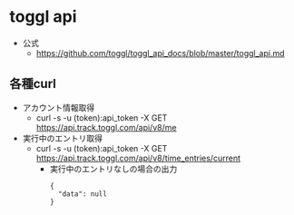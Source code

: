 # toggl api

* 公式
  * https://github.com/toggl/toggl_api_docs/blob/master/toggl_api.md

## 各種curl

* アカウント情報取得
  * curl -s -u (token):api_token -X GET https://api.track.toggl.com/api/v8/me
* 実行中のエントリ取得
  * curl -s -u (token):api_token -X GET https://api.track.toggl.com/api/v8/time_entries/current
    * 実行中のエントリなしの場合の出力
      ```
      {
        "data": null
      }
      ```
